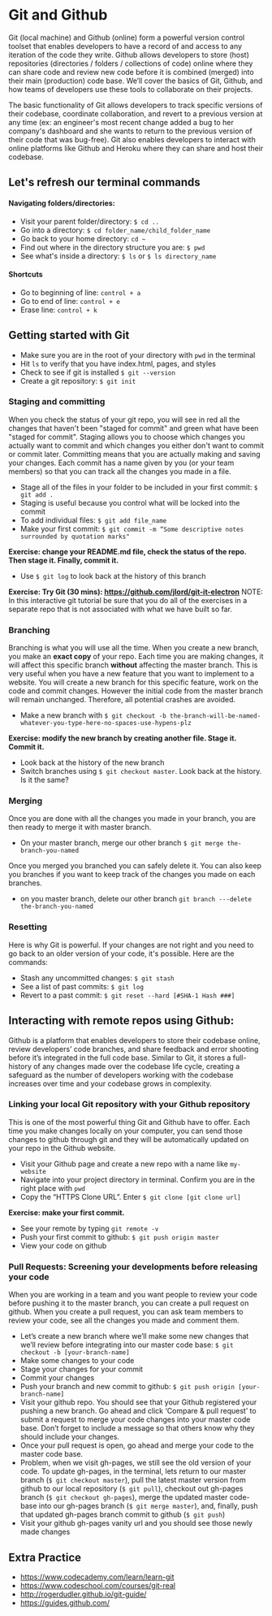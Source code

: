 # Git and Github

Git (local machine) and Github (online) form a powerful version control toolset that enables developers to have a record of and access to any iteration of the code they write. Github allows developers to store (host) repositories (directories / folders / collections of code) online where they can share code and review new code before it is combined (merged) into their main (production) code base. We’ll cover the basics of Git, Github, and how teams of developers use these tools to collaborate on their projects.

The basic functionality of Git allows developers to track specific versions of their codebase, coordinate collaboration, and revert to a previous version at any time (ex: an engineer's most recent change added a bug to her company's dashboard and she wants to return to the previous version of their code that was bug-free). Git also enables developers to interact with online platforms like Github and Heroku where they can share and host their codebase.

## Let's refresh our terminal commands

#### Navigating folders/directories:

- Visit your parent folder/directory: `$ cd ..`
- Go into a directory: `$ cd folder_name/child_folder_name`
- Go back to your home directory: `cd ~`
- Find out where in the directory structure you are: `$ pwd`
- See what's inside a directory: `$ ls` or `$ ls directory_name`

#### Shortcuts

- Go to beginning of line: `control + a`
- Go to end of line: `control + e`
- Erase line: `control + k`

## Getting started with Git

- Make sure you are in the root of your directory with `pwd` in the terminal
- Hit `ls` to verify that you have index.html, pages, and styles
- Check to see if git is installed `$ git --version`
- Create a git repository: `$ git init`


### Staging and committing

When you check the status of your git repo, you will see in red all the changes that haven't been "staged for commit" and green what have been "staged for commit". Staging allows you to choose which changes you actually want to commit and which changes you either don't want to commit or commit later.
Committing means that you are actually making and saving your changes. Each commit has a name given by you (or your team members) so that you can track all the changes you made in a file.

- Stage all of the files in your folder to be included in your first commit: `$ git add .`
- Staging is useful because you control what will be locked into the commit
- To add individual files: `$ git add file_name`
- Make your first commit: `$ git commit -m “Some descriptive notes surrounded by quotation marks"`

**Exercise: change your README.md file, check the status of the repo. Then stage it. Finally, commit it.**

- Use `$ git log` to look back at the history of this branch

**Exercise: Try Git (30 mins): https://github.com/jlord/git-it-electron**
NOTE: In this interactive git tutorial be sure that you do all of the exercises in a separate repo that is not associated with what we have built so far. 

### Branching

Branching is what you will use all the time. When you create a new branch, you make an **exact copy** of your repo. Each time you are making changes, it will affect this specific branch **without** affecting the master branch.
This is very useful when you have a new feature that you want to implement to a website. You will create a new branch for this specific feature, work on the code and commit changes. However the initial code from the master branch will remain unchanged. Therefore, all potential crashes are avoided.

- Make a new branch with `$ git checkout -b the-branch-will-be-named-whatever-you-type-here-no-spaces-use-hypens-plz`


**Exercise: modify the new branch by creating another file. Stage it. Commit it.**

- Look back at the history of the new branch
- Switch branches using `$ git checkout master`. Look back at the history. Is it the same?

### Merging
Once you are done with all the changes you made in your branch, you are then ready to merge it with master branch.

- On your master branch, merge our other branch `$ git merge the-branch-you-named`

Once you merged you branched you can safely delete it. You can also keep you branches if you want to keep track of the changes you made on each branches.

- on you master branch, delete our other branch `git branch ---delete the-branch-you-named`

### Resetting
Here is why Git is powerful. If your changes are not right and you need to go back to an older version of your code, it's possible. Here are the commands:

- Stash any uncommitted changes: `$ git stash`
- See a list of past commits: `$ git log`
- Revert to a past commit: `$ git reset --hard [#SHA-1 Hash ###]`

## Interacting with remote repos using Github:

Github is a platform that enables developers to store their codebase online, review developers’ code branches, and share feedback and error shooting before it’s integrated in the full code base. Similar to Git, it stores a full-history of any changes made over the codebase life cycle, creating a safeguard as the number of developers working with the codebase increases over time and your codebase grows in complexity.

### Linking your local Git repository with your Github repository
This is one of the most powerful thing Git and Github have to offer. Each time you make changes locally on your computer, you can send those changes to github through git and they will be automatically updated on your repo in the Github website.

- Visit your Github page and create a new repo with a name like `my-website`
- Navigate into your project directory in terminal. Confirm you are in the right place with `pwd`
- Copy the “HTTPS Clone URL”. Enter `$ git clone [git clone url]` 

**Exercise: make your first commit.**
- See your remote by typing `git remote -v`
- Push your first commit to github: `$ git push origin master`
- View your code on github

### Pull Requests: Screening your developments before releasing your code
When you are working in a team and you want people to review your code before pushing it to the master branch, you can create a pull request on github. When you create a pull request, you can ask team members to review your code, see all the changes you made and comment them.


- Let’s create a new branch where we’ll make some new changes that we’ll review before integrating into our master code base: `$ git checkout -b [your-branch-name]`
- Make some changes to your code
- Stage your changes for your commit
- Commit your changes
- Push your branch and new commit to github: `$ git push origin [your-branch-name]`
- Visit your github repo. You should see that your Github registered your pushing a new branch. Go ahead and click ‘Compare & pull request’ to submit a request to merge your code changes into your master code base. Don’t forget to include a message so that others know why they should include your changes.
- Once your pull request is open, go ahead and merge your code to the master code base.
- Problem, when we visit gh-pages, we still see the old version of your code. To update gh-pages, in the terminal, lets return to our master branch (`$ git checkout master`), pull the latest master version from github to our local repository (`$ git pull`), checkout out gh-pages branch (`$ git checkout gh-pages`), merge the updated master code-base into our gh-pages branch (`$ git merge master`), and, finally, push that updated gh-pages branch commit to github (`$ git push`)
- Visit your github gh-pages vanity url and you should see those newly made changes

## Extra Practice

- https://www.codecademy.com/learn/learn-git
- https://www.codeschool.com/courses/git-real
- http://rogerdudler.github.io/git-guide/
- https://guides.github.com/
